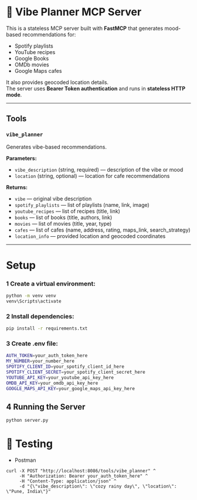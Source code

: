 # 🌟 Vibe Planner MCP Server

This is a stateless MCP server built with **FastMCP** that generates mood-based recommendations for:
- Spotify playlists
- YouTube recipes
- Google Books
- OMDb movies
- Google Maps cafes

It also provides geocoded location details.  
The server uses **Bearer Token authentication** and runs in **stateless HTTP mode**.

---

## Tools

### `vibe_planner`
Generates vibe-based recommendations.

**Parameters:**
- `vibe_description` (string, required) — description of the vibe or mood  
- `location` (string, optional) — location for cafe recommendations

**Returns:**
- `vibe` — original vibe description
- `spotify_playlists` — list of playlists (name, link, image)
- `youtube_recipes` — list of recipes (title, link)
- `books` — list of books (title, authors, link)
- `movies` — list of movies (title, year, type)
- `cafes` — list of cafes (name, address, rating, maps_link, search_strategy)
- `location_info` — provided location and geocoded coordinates

---

# Setup
### 1 Create a virtual environment:
```bash
python -m venv venv
venv\Scripts\activate
```
### 2 Install dependencies:
```bash
pip install -r requirements.txt
```

### 3 Create .env file:

```bash
AUTH_TOKEN=your_auth_token_here
MY_NUMBER=your_number_here
SPOTIFY_CLIENT_ID=your_spotify_client_id_here
SPOTIFY_CLIENT_SECRET=your_spotify_client_secret_here
YOUTUBE_API_KEY=your_youtube_api_key_here
OMDB_API_KEY=your_omdb_api_key_here
GOOGLE_MAPS_API_KEY=your_google_maps_api_key_here
```
## 4 Running the Server
```bash
python server.py
```

# 🧪 Testing
- Postman
```
curl -X POST "http://localhost:8086/tools/vibe_planner" ^
     -H "Authorization: Bearer your_auth_token_here" ^
     -H "Content-Type: application/json" ^
     -d "{\"vibe_description\": \"cozy rainy day\", \"location\": \"Pune, India\"}"
```
